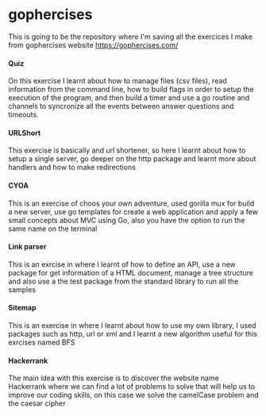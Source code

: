 # gophercises
This is going to be the repository where I'm saving all the exercices I make from gophercises website https://gophercises.com/

#### Quiz

On this exercise I learnt about how to manage files (csv files), read information from the command line, how to build flags in order to
setup the execution of the program, and then build a timer and use a go routine and channels to syncronize all the events between answer
questions and timeouts.

#### URLShort

This exercise is basically and url shortener, so here I learnt about how to setup a single server, go deeper on the http package and
learnt more about handlers and how to make redirections

#### CYOA

This is an exercise of choos your own adventure, used gorilla mux for build a new server, use go templates for create a web application
and apply a few small concepts about MVC using Go, also you have the option to run the same name
on the terminal

#### Link parser

This is an exrcise in where I learnt of how to define an API, use a new package for
get information of a HTML document, manage a tree structure and also use a the test
package from the standard library to run all the samples

#### Sitemap

This is an exercise in where I learnt about how to use my own library, I used packages such as http, url or xml and I learnt a new
algorithm useful for this exrcises named BFS

#### Hackerrank

The main idea with this exercise is to discover the website name Hackerrank where we can find a lot of problems to solve that will
help us to improve our coding skills, on this case we solve the camelCase problem and the caesar cipher
